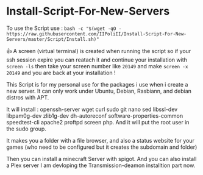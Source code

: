 # Install-Script-For-New-Servers
To use the Script use :
`bash -c "$(wget -qO - https://raw.githubusercontent.com/IIPoliII/Install-Script-For-New-Servers/master/Script/Install.sh)"`

:+1: A screen (virtual terminal) is created when running the script so if your ssh session expire you can reatach it and continue your installation with `screen -ls` then take your screen number like `20149` and make `screen -x 20149` and you are back at your installation !

This Script is for my personal use for the packages i use when i create a new server.
It can only work under Ubuntu, Debian, Rasbiann, and debian distros with APT.

It will install : openssh-server wget curl sudo git nano sed libssl-dev libpam0g-dev zlib1g-dev dh-autoreconf software-properties-common speedtest-cli apache2 proftpd screen php.
And it will put the root user in the sudo group.

It makes you a folder with a file browser, and also a status website for your games (who need to be configured but it creates the subdomain and folder)

Then you can install a minecraft Server with spigot.
And you can also install a Plex server
I am devloping the Transmission-deamon installtion part now.
